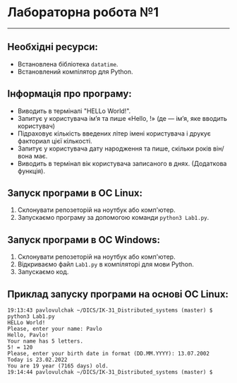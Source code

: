 # **Лабораторна робота №1**
---
## Необхідні ресурси: 
- Встановлена бібліотека `datatime`.
- Встановлений компілятор для Python.

## Інформація про програму:
- Виводить в терміналі "HELLo World!".
- Запитує у користувача ім’я та пише «Hello, <name>!» (де <name> — ім’я, яке вводить користувач)
- Підраховує кількість введених літер імені користувача і друкує факториал цієї кількості.
- Запитує у користувача дату народження та пише, скільки років він/вона має.
- Виводить в термінал вік користувача записаного в днях. (Додаткова функція).

## Запуск програми в ОС Linux:
1. Склонувати репозеторій на ноутбук або комп'ютер.
2. Запускаємо програму за допомогою команди `python3 Lab1.py`.

## Запуск програми в ОС Windows:
1. Склонувати репозеторій на ноутбук або комп'ютер.
2. Відкриваємо файл `Lab1.py` в компіляторі для мови Python.
3. Запускаємо код.

## Приклад запуску програми на основі ОС Linux:
```
19:13:43 pavlovulchak ~/DICS/IK-31_Distributed_systems (master) $ python3 Lab1.py
HELLo World!
Please, enter your name: Pavlo
Hello, Pavlo!
Your name has 5 letters.
5! = 120
Please, enter your birth date in format (DD.MM.YYYY): 13.07.2002
Today is 23.02.2022
You are 19 year (7165 days) old.
19:14:44 pavlovulchak ~/DICS/IK-31_Distributed_systems (master) $ 
```
